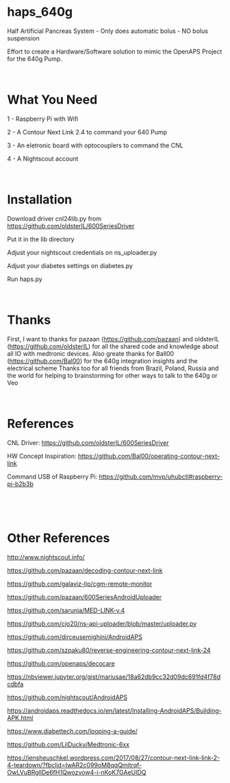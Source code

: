# haps_640g

Half Artificial Pancreas System - Only does automatic bolus - NO bolus suspension

Effort to create a Hardware/Software solution to mimic the OpenAPS Project for the 640g Pump. 
          

&emsp; 

# What You Need

1 - Raspberry Pi with Wifi

2 - A Contour Next Link 2.4 to command your 640 Pump

3 - An eletronic board with optocouplers to command the CNL

4 - A Nightscout account


&emsp; 

# Installation

Download driver cnl24lib.py from https://github.com/oldsterIL/600SeriesDriver

Put it in the lib directory 

Adjust your nightscout credentials on ns_uploader.py

Adjust your diabetes settings on diabetes.py

Run haps.py


&emsp; 

# Thanks

First, I want to thanks for pazaan (https://github.com/pazaan) and oldsterIL (https://github.com/oldsterIL) for all the shared code and knowledge about all IO with medtronic devices. 
Also greate thanks for Ball00 (https://github.com/Bal00) for the 640g integration insights and the electrical scheme
Thanks too for all friends from Brazil, Poland, Russia and the world for helping to brainstorming for other ways to talk to the 640g or Veo


&emsp; 

# References 

CNL Driver:
https://github.com/oldsterIL/600SeriesDriver

HW Concept Inspiration:
https://github.com/Bal00/operating-contour-next-link

Command USB of Raspberry Pi:
https://github.com/mvp/uhubctl#raspberry-pi-b2b3b


&emsp; 

&emsp; 


# Other References 

http://www.nightscout.info/

https://github.com/pazaan/decoding-contour-next-link

https://github.com/galaviz-lip/cgm-remote-monitor

https://github.com/pazaan/600SeriesAndroidUploader

https://github.com/sarunia/MED-LINK-v.4

https://github.com/cjo20/ns-api-uploader/blob/master/uploader.py

https://github.com/dirceusemighini/AndroidAPS

https://github.com/szpaku80/reverse-engineering-contour-next-link-24

https://github.com/openaps/decocare

https://nbviewer.jupyter.org/gist/mariusae/18a62db9cc32d09dc691fd4f78dcdbfa

https://github.com/nightscout/AndroidAPS

https://androidaps.readthedocs.io/en/latest/Installing-AndroidAPS/Building-APK.html

https://www.diabettech.com/looping-a-guide/

https://github.com/LilDucky/Medtronic-6xx

https://jensheuschkel.wordpress.com/2017/08/27/contour-next-link-link-2-4-teardown/?fbclid=IwAR2c099oM8qqQmjtrqf-OwLVuBRgllDe6fH1Qwozvow4-i-nKoK7GAeUIDQ





